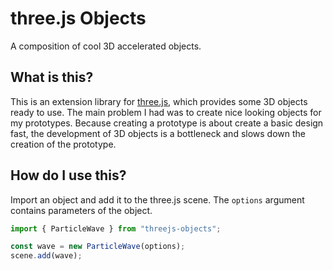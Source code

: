 # three.js Objects

A composition of cool 3D accelerated objects.

## What is this?

This is an extension library for [three.js](https://threejs.org/), which
provides some 3D objects ready to use. The main problem I had was to create nice
looking objects for my prototypes. Because creating a prototype is about create
a basic design fast, the development of 3D objects is a bottleneck and slows
down the creation of the prototype.

## How do I use this?

Import an object and add it to the three.js scene. The `options` argument
contains parameters of the object.

```js
import { ParticleWave } from "threejs-objects";

const wave = new ParticleWave(options);
scene.add(wave);
```
